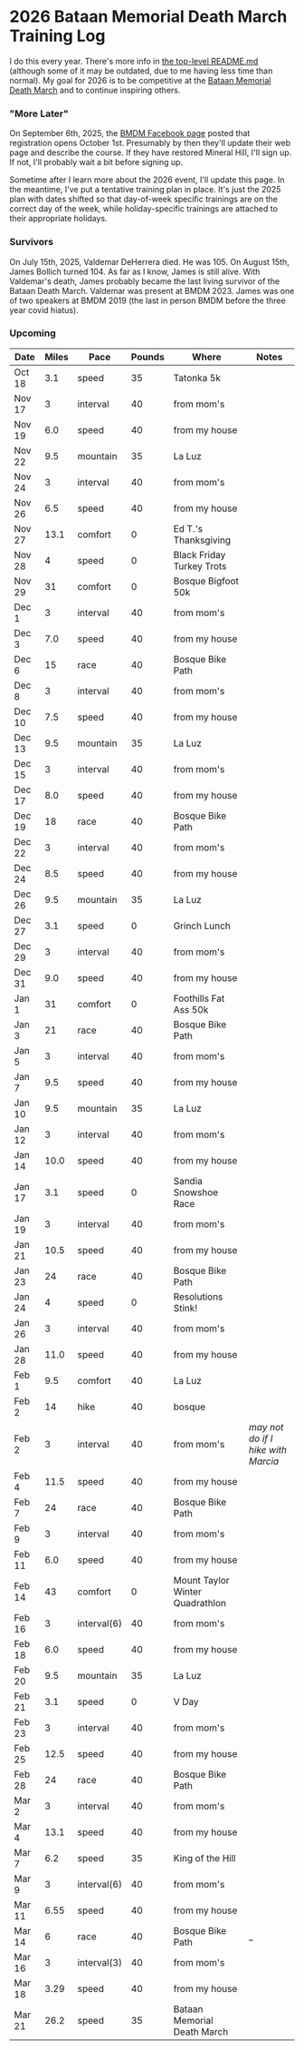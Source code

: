 # 2026 Bataan Memorial Death March Training Log

I do this every year.  There's more info in [the top-level
README.md](README.md) (although some of it may be outdated, due to me
having less time than normal).  My goal for 2026 is to be competitive
at the [Bataan Memorial Death March](https://bataanmarch.com/) and to
continue inspiring others.

### "More Later"

On September 6th, 2025, the [BMDM Facebook
page](https://www.facebook.com/BataanMemorialDeathMarch/) posted that
registration opens October 1st. Presumably by then they'll update their
web page and describe the course.  If they have restored Mineral Hill,
I'll sign up.  If not, I'll probably wait a bit before signing up.

Sometime after I learn more about the 2026 event, I'll update this
page.  In the meantime, I've put a tentative training plan in place.
It's just the 2025 plan with dates shifted so that day-of-week specific
trainings are on the correct day of the week, while holiday-specific
trainings are attached to their appropriate holidays.

### Survivors

On July 15th, 2025, Valdemar DeHerrera died.  He was 105.  On August
15th, James Bollich turned 104. As far as I know, James is still
alive.  With Valdemar's death, James probably became the last living
survivor of the Bataan Death March. Valdemar was present at
BMDM 2023. James was one of two speakers at BMDM 2019 (the last in
person BMDM before the three year covid hiatus).

### Upcoming
|Date|Miles|Pace|Pounds|Where|Notes|
|----|-----|----|------|-----|-----|
|Oct 18|3.1|speed|35|Tatonka 5k||
|Nov 17|3|interval|40|from mom's||
|Nov 19|6.0|speed|40|from my house||
|Nov 22|9.5|mountain|35|La Luz||
|Nov 24|3|interval|40|from mom's||
|Nov 26|6.5|speed|40|from my house||
|Nov 27|13.1|comfort|0|Ed T.'s Thanksgiving||
|Nov 28|4|speed|0|Black Friday Turkey Trots||
|Nov 29|31|comfort|0|Bosque Bigfoot 50k||
|Dec 1|3|interval|40|from mom's||
|Dec 3|7.0|speed|40|from my house||
|Dec 6|15|race|40|Bosque Bike Path||
|Dec 8|3|interval|40|from mom's||
|Dec 10|7.5|speed|40|from my house||
|Dec 13|9.5|mountain|35|La Luz||
|Dec 15|3|interval|40|from mom's||
|Dec 17|8.0|speed|40|from my house||
|Dec 19|18|race|40|Bosque Bike Path||
|Dec 22|3|interval|40|from mom's||
|Dec 24|8.5|speed|40|from my house||
|Dec 26|9.5|mountain|35|La Luz||
|Dec 27|3.1|speed|0|Grinch Lunch||
|Dec 29|3|interval|40|from mom's||
|Dec 31|9.0|speed|40|from my house||
|Jan 1|31|comfort|0|Foothills Fat Ass 50k||
|Jan 3|21|race|40|Bosque Bike Path||
|Jan 5|3|interval|40|from mom's||
|Jan 7|9.5|speed|40|from my house||
|Jan 10|9.5|mountain|35|La Luz||
|Jan 12|3|interval|40|from mom's||
|Jan 14|10.0|speed|40|from my house||
|Jan 17|3.1|speed|0|Sandia Snowshoe Race||
|Jan 19|3|interval|40|from mom's||
|Jan 21|10.5|speed|40|from my house||
|Jan 23|24|race|40|Bosque Bike Path||
|Jan 24|4|speed|0|Resolutions Stink!||
|Jan 26|3|interval|40|from mom's||
|Jan 28|11.0|speed|40|from my house||
|Feb 1|9.5|comfort|40|La Luz||
|Feb 2|14|hike|40|bosque||
|Feb 2|3|interval|40|from mom's|_may not do if I hike with Marcia_|
|Feb 4|11.5|speed|40|from my house||
|Feb 7|24|race|40|Bosque Bike Path||
|Feb 9|3|interval|40|from mom's||
|Feb 11|6.0|speed|40|from my house||
|Feb 14|43|comfort|0|Mount Taylor Winter Quadrathlon||
|Feb 16|3|interval(6)|40|from mom's||
|Feb 18|6.0|speed|40|from my house||
|Feb 20|9.5|mountain|35|La Luz||
|Feb 21|3.1|speed|0|V Day||
|Feb 23|3|interval|40|from mom's||
|Feb 25|12.5|speed|40|from my house||
|Feb 28|24|race|40|Bosque Bike Path||
|Mar 2|3|interval|40|from mom's||
|Mar 4|13.1|speed|40|from my house||
|Mar 7|6.2|speed|35|King of the Hill||
|Mar 9|3|interval(6)|40|from mom's||
|Mar 11|6.55|speed|40|from my house||
|Mar 14|6|race|40|Bosque Bike Path|_|
|Mar 16|3|interval(3)|40|from mom's||
|Mar 18|3.29|speed|40|from my house||
|Mar 21|26.2|speed|35|Bataan Memorial Death March||
